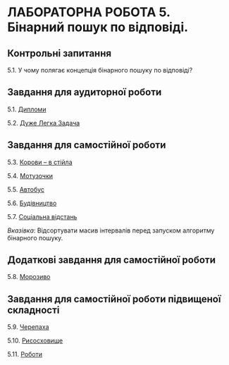 ЛАБОРАТОРНА РОБОТА 5. Бінарний пошук по відповіді.
=============
Контрольні запитання
------------------
5.1. У чому полягає концепція бінарного пошуку по відповіді?

Завдання для аудиторної роботи
--------------
5.1. [Дипломи](https://www.e-olymp.com/uk/problems/3969)

5.2. [Дуже Легка Задача](https://www.e-olymp.com/uk/problems/5102)

Завдання для самостійної роботи
------------------
5.3. [Корови – в стійла](https://www.e-olymp.com/uk/problems/5149)

5.4. [Мотузочки](https://www.e-olymp.com/uk/problems/3967)

5.5. [Автобус](https://www.e-olymp.com/uk/problems/6132)

5.6. [Будівництво](https://www.e-olymp.com/uk/problems/7329)

5.7. [Соціальна відстань](https://www.e-olymp.com/uk/problems/10307)

_Вказівка_: Відсортувати масив інтервалів перед запуском алгоритму бінарного пошуку.

Додаткові завдання для самостійної роботи
--------------------

5.8. [Морозиво](https://www.e-olymp.com/uk/problems/4035)


Завдання для самостійної роботи підвищеної складності
------------------
5.9. [Черепаха](https://www.e-olymp.com/uk/problems/669)

5.10. [Рисосховище](https://www.e-olymp.com/uk/problems/2254)

5.11. [Роботи](https://www.e-olymp.com/uk/problems/161)




